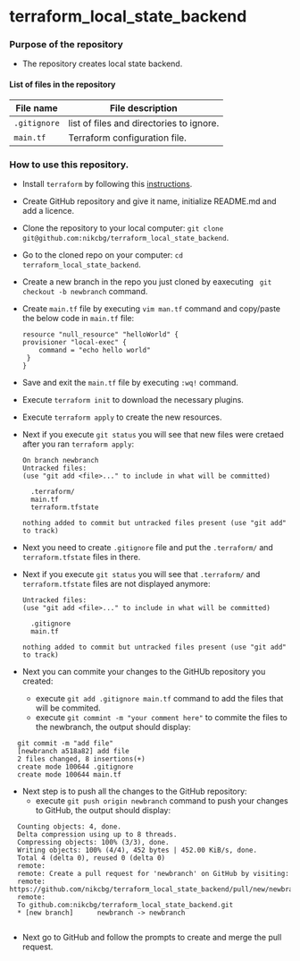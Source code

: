 # terraform_local_state_backend

### Purpose of the repository 
- The repository creates local state backend.

#### List of files in the repository

File name                            | File description 
------------------------------------ | --------------------------------------------------------------
`.gitignore` | list of files and directories to ignore.
`main.tf` | Terraform configuration file. 

### How to use this repository. 
- Install `terraform` by following this [instructions](https://www.terraform.io/intro/getting-started/install.html).
- Create GitHub repository and give it name, initialize README.md and add a licence. 
- Clone the repository to your local computer: `git clone git@github.com:nikcbg/terraform_local_state_backend`.
- Go to the cloned repo on your computer: `cd terraform_local_state_backend`.
- Create a new branch in the repo you just cloned by eaxecuting ` git checkout -b newbranch` command.
- Create `main.tf` file by executing `vim man.tf` command and copy/paste the below code in `main.tf` file:

    ```
    resource "null_resource" "helloWorld" {
    provisioner "local-exec" {
        command = "echo hello world"
     }
   }
    ```

- Save and exit the `main.tf` file by executing `:wq!` command.
- Execute `terraform init` to download the necessary plugins.
- Execute `terraform apply` to create the new resources. 
- Next if you execute `git status` you will see that new files were cretaed after you ran `terraform apply`:

    ```
    On branch newbranch
    Untracked files:
    (use "git add <file>..." to include in what will be committed)

	  .terraform/
	  main.tf
	  terraform.tfstate

    nothing added to commit but untracked files present (use "git add" to track)

    ```

- Next you need to create `.gitignore` file and put the `.terraform/` and `terraform.tfstate` files in there. 
- Next if you execute `git status` you will see that `.terraform/` and `terraform.tfstate` files are not displayed anymore:

    ```
    Untracked files:
    (use "git add <file>..." to include in what will be committed)

	  .gitignore
	  main.tf

    nothing added to commit but untracked files present (use "git add" to track)

    ```

- Next you can commite your changes to the GitHUb repository you created:
  - execute `git add .gitignore main.tf` command to add the files that will be commited.
  - execute `git commint -m "your comment here"` to commite the files to the newbranch, the output should display:
  
  
 ```
   git commit -m "add file"
   [newbranch a518a82] add file
   2 files changed, 8 insertions(+)
   create mode 100644 .gitignore
   create mode 100644 main.tf
 ```
- Next step is to push all the changes to the GitHub repository:
  - execute `git push origin newbranch` command to push your changes to GitHub, the output should display:
  
  
 ```
   Counting objects: 4, done.
   Delta compression using up to 8 threads.
   Compressing objects: 100% (3/3), done.
   Writing objects: 100% (4/4), 452 bytes | 452.00 KiB/s, done.
   Total 4 (delta 0), reused 0 (delta 0)
   remote: 
   remote: Create a pull request for 'newbranch' on GitHub by visiting:
   remote:      https://github.com/nikcbg/terraform_local_state_backend/pull/new/newbranch
   remote: 
   To github.com:nikcbg/terraform_local_state_backend.git
   * [new branch]      newbranch -> newbranch
  
 ```
  
- Next go to GitHub and follow the prompts to create and merge the pull request.

